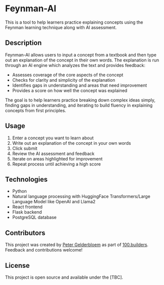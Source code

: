 # Feynman-AI

This is a tool to help learners practice explaining concepts using the Feynman learning technique along with AI assessment.

## Description

Feynman-AI allows users to input a concept from a textbook and then type out an explanation of the concept in their own words. The explanation is run through an AI engine which analyzes the text and provides feedback:

- Assesses coverage of the core aspects of the concept
- Checks for clarity and simplicity of the explanation
- Identifies gaps in understanding and areas that need improvement
- Provides a score on how well the concept was explained

The goal is to help learners practice breaking down complex ideas simply, finding gaps in understanding, and iterating to build fluency in explaining concepts from first principles.

## Usage

1. Enter a concept you want to learn about
2. Write out an explanation of the concept in your own words
3. Click submit
4. Review the AI assessment and feedback
5. Iterate on areas highlighted for improvement  
6. Repeat process until achieving a high score

## Technologies

- Python
- Natural language processing with HuggingFace Transformers/Large Language Model like OpenAI and Llama2
- React frontend
- Flask backend
- PostgreSQL database

## Contributors

This project was created by [Peter Gelderbloem](https://github.com/ptah23) as part of [100.builders](https://100.builders/). Feedback and contributions welcome!

## License

This project is open source and available under the [TBC].
